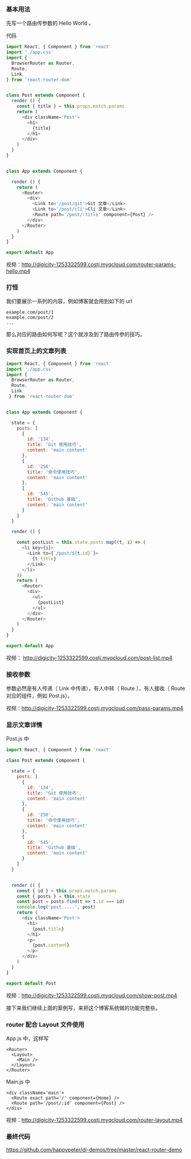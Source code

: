 ### 基本用法

先写一个路由传参数的 Hello World 。

代码
```js
import React, { Component } from 'react'
import './app.css'
import {
  BrowserRouter as Router,
  Route,
  Link
} from 'react-router-dom'


class Post extends Component {
  render () {
    const { title } = this.props.match.params
    return (
      <div className='Post'>
        <h1>
          {title}
        </h1>
      </div>
    )
  }
}


class App extends Component {

  render () {
    return (
      <Router>
        <div>
          <Link to='/post/git'>Git 文章</Link>
          <Link to='/post/cli'>Cli 文章</Link>
          <Route path='/post/:title' component={Post} />
        </div>
      </Router>
    )
  }
}

export default App
```
视频：http://digicity-1253322599.costj.myqcloud.com/router-params-hello.mp4

### 打怪

我们要展示一系列的内容，例如博客就会用到如下的 url
```
example.com/post/1
example.com/post/2
...
```
那么对应的路由如何写呢？这个就涉及到了路由传参的技巧。

### 实现首页上的文章列表
```js
import React, { Component } from 'react'
import './app.css'
import {
  BrowserRouter as Router,
  Route,
  Link
 } from 'react-router-dom'


class App extends Component {

  state = {
    posts: [
      {
        id: '134',
        title: 'Git 使用技巧',
        content: 'main content'
      },
      {
        id: '256',
        title: '命令使用技巧',
        content: 'main content'
      },
      {
        id: '545',
        title: 'Github 基础',
        content: 'main content'
      }
    ]
  }

  render () {

    const postList = this.state.posts.map((t, i) => (
      <li key={i}>
        <Link to={`/post/${t.id}`}>
          {t.title}
        </Link>
      </li>
    ))
    return (
      <Router>
        <div>
          <ul>
            {postList}
          </ul>
        </div>
      </Router>
    )
  }
}

export default App
```
视频： http://digicity-1253322599.costj.myqcloud.com/post-list.mp4

### 接收参数

参数必然是有人传递（ Link 中传递），有人中转（ Route ），有人接收（ Route 对应的组件，例如 Post.js）。

视频：http://digicity-1253322599.costj.myqcloud.com/pass-params.mp4

### 显示文章详情

Post.js 中
```js
import React, { Component } from 'react'

class Post extends Component {

  state = {
    posts: [
      {
        id: '134',
        title: 'Git 使用技巧',
        content: 'main content'
      },
      {
        id: '256',
        title: '命令使用技巧',
        content: 'main content'
      },
      {
        id: '545',
        title: 'Github 基础',
        content: 'main content'
      }
    ]
  }


  render () {
    const { id } = this.props.match.params
    const { posts } = this.state
    const post = posts.find(t => t.id === id)
    console.log('post.....', post)
    return (
      <div className='Post'>
        <h1>
          {post.title}
        </h1>
        <p>
          {post.content}
        </p>
      </div>
    )
  }
}

export default Post
```
视频：http://digicity-1253322599.costj.myqcloud.com/show-post.mp4

接下来我们继续上面的案例写，来把这个博客系统做的功能完整些。

### router 配合 Layout 文件使用

App.js 中，这样写
```
<Router>
  <Layout>
    <Main />
  </Layout>
</Router>
```
Main.js 中
```
<div className='main'>
  <Route exact path='/' component={Home} />
  <Route path='/post/:id' component={Post} />
</div>
```
视频：http://digicity-1253322599.costj.myqcloud.com/router-layout.mp4

### 最终代码

https://github.com/happypeter/dj-demos/tree/master/react-router-demo
